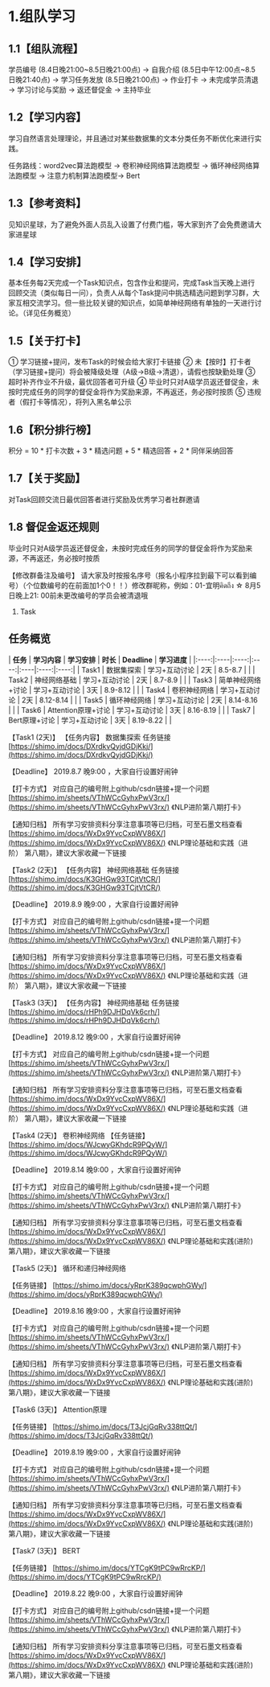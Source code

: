 # 1.组队学习
## 1.1【组队流程】 
学员编号 (8.4日晚21:00~8.5日晚21:00点) → 自我介绍 (8.5日中午12:00点~8.5日晚21:40点) → 学习任务发放 (8.5日晚21:00点) → 作业打卡 → 未完成学员清退 → 学习讨论与奖励 → 返还督促金 → 主持毕业
## 1.2【学习内容】
学习自然语言处理理论，并且通过对某些数据集的文本分类任务不断优化来进行实践。

任务路线：word2vec算法跑模型 → 卷积神经网络算法跑模型 → 循环神经网络算法跑模型 → 注意力机制算法跑模型→ Bert
## 1.3【参考资料】
见知识星球，为了避免外面人员乱入设置了付费门槛，等大家到齐了会免费邀请大家进星球
## 1.4【学习安排】
基本任务每2天完成一个Task知识点，包含作业和提问，完成Task当天晚上进行回顾交流（类似每日一问），负责人从每个Task提问中挑选精选问题到学习群，大家互相交流学习。但一些比较关键的知识点，如简单神经网络有单独的一天进行讨论。（详见任务概览）
## 1.5【关于打卡】 
① 学习链接+提问，发布Task的时候会给大家打卡链接
② 未【按时】打卡者（学习链接+提问）将会被降级处理（A级→B级→清退），请假也按缺勤处理
③ 超时补齐作业不升级，最优回答者可升级
④ 毕业时只对A级学员返还督促金，未按时完成任务的同学的督促金将作为奖励来源，不再返还，务必按时按质
⑤ 违规者（假打卡等情况），将列入黑名单公示

## 1.6【积分排行榜】
积分 = 10 * 打卡次数 + 3 * 精选问题 + 5 * 精选回答 + 2 * 同伴采纳回答

## 1.7【关于奖励】
对Task回顾交流日最优回答者进行奖励及优秀学习者社群邀请
## 1.8 督促金返还规则
毕业时只对A级学员返还督促金，未按时完成任务的同学的督促金将作为奖励来源，不再返还，务必按时按质

【修改群备注及编号】
请大家及时按报名序号（报名小程序拉到最下可以看到编号）（个位数编号的在前面加1个0！！）修改群昵称，例如：01-宜明คิดถึง
☆ 8月5日晚上21: 00前未更改编号的学员会被清退哦
1. Task
## 任务概览
| **任务**   | **学习内容**   | **学习安排**   | **时长**   | **Deadline**   | **学习进度**   | 
|:----:|:----|:----:|:----:|:----|:----:|:----:|
| Task1 | 数据集探索   | 学习+互动讨论 | 2天 | 8.5-8.7   |    | 
| Task2 | 神经网络基础   | 学习+互动讨论 | 2天 | 8.7-8.9   |    | 
| Task3 | 简单神经网络+讨论   | 学习+互动讨论 | 3天   | 8.9-8.12   |    | 
| Task4   | 卷积神经网络   | 学习+互动讨论   | 2天   | 8.12-8.14   |    | 
| Task5   | 循环神经网络   | 学习+互动讨论   | 2天   | 8.14-8.16   |    | 
| Task6   | Attention原理+讨论   | 学习+互动讨论   | 3天   | 8.16-8.19   |    | 
| Task7   | Bert原理+讨论   | 学习+互动讨论   | 3天   | 8.19-8.22   |    | 



【Task1 (2天)】
【任务内容】
  数据集探索
  任务链接
  [https://shimo.im/docs/DXrdkvQyjdGDjKkj/](https://shimo.im/docs/DXrdkvQyjdGDjKkj/) 

【Deadline】
  2019.8.7 晚9:00 ，大家自行设置好闹钟

【打卡方式】
  对应自己的编号附上github/csdn链接+提一个问题
  [https://shimo.im/sheets/VThWCcGyhxPwV3rx/](https://shimo.im/sheets/VThWCcGyhxPwV3rx/)  《NLP进阶第八期打卡》

【通知归档】
 所有学习安排资料分享注意事项等已归档，可至石墨文档查看
 [https://shimo.im/docs/WxDx9YvcCxpWV86X/](https://shimo.im/docs/WxDx9YvcCxpWV86X/) 
《NLP理论基础和实践（进阶） 第八期》，建议大家收藏一下链接

【Task2 (2天)】
【任务内容】
  神经网络基础
  任务链接
  [https://shimo.im/docs/K3GHGw93TCjtVtCR/](https://shimo.im/docs/K3GHGw93TCjtVtCR/) 

【Deadline】
  2019.8.9 晚9:00 ，大家自行设置好闹钟

【打卡方式】
  对应自己的编号附上github/csdn链接+提一个问题
  [https://shimo.im/sheets/VThWCcGyhxPwV3rx/](https://shimo.im/sheets/VThWCcGyhxPwV3rx/) 《NLP进阶第八期打卡》 

【通知归档】
  所有学习安排资料分享注意事项等已归档，可至石墨文档查看
  [https://shimo.im/docs/WxDx9YvcCxpWV86X/](https://shimo.im/docs/WxDx9YvcCxpWV86X/)
《NLP理论基础和实践（进阶） 第八期》，建议大家收藏一下链接

【Task3 (3天)】
【任务内容】
  神经网络基础
  任务链接
  [https://shimo.im/docs/rHPh9DJHDqVk6crh/](https://shimo.im/docs/rHPh9DJHDqVk6crh/) 

【Deadline】
  2019.8.12 晚9:00 ，大家自行设置好闹钟

【打卡方式】
  对应自己的编号附上github/csdn链接+提一个问题
  [https://shimo.im/sheets/VThWCcGyhxPwV3rx/](https://shimo.im/sheets/VThWCcGyhxPwV3rx/) 《NLP进阶第八期打卡》 

【通知归档】
  所有学习安排资料分享注意事项等已归档，可至石墨文档查看
  [https://shimo.im/docs/WxDx9YvcCxpWV86X/](https://shimo.im/docs/WxDx9YvcCxpWV86X/)
《NLP理论基础和实践（进阶） 第八期》，建议大家收藏一下链接

【Task4 (2天)】
  卷积神经网络
【任务链接】 
  [https://shimo.im/docs/WJcwyGKhdcR9PQyW/](https://shimo.im/docs/WJcwyGKhdcR9PQyW/) 

【Deadline】
  2019.8.14 晚9:00 ，大家自行设置好闹钟

【打卡方式】
  对应自己的编号附上github/csdn链接+提一个问题
  [https://shimo.im/sheets/VThWCcGyhxPwV3rx/](https://shimo.im/sheets/VThWCcGyhxPwV3rx/) 《NLP进阶第八期打卡》 

【通知归档】
  所有学习安排资料分享注意事项等已归档，可至石墨文档查看
  [https://shimo.im/docs/WxDx9YvcCxpWV86X/](https://shimo.im/docs/WxDx9YvcCxpWV86X/)
《NLP理论基础和实践(进阶) 第八期》，建议大家收藏一下链接


【Task5 (2天)】
  循环和递归神经网络
 
【任务链接】 
[https://shimo.im/docs/yRprK389qcwphGWy/](https://shimo.im/docs/yRprK389qcwphGWy/) 

【Deadline】
  2019.8.16 晚9:00 ，大家自行设置好闹钟

【打卡方式】
  对应自己的编号附上github/csdn链接+提一个问题
  [https://shimo.im/sheets/VThWCcGyhxPwV3rx/](https://shimo.im/sheets/VThWCcGyhxPwV3rx/) 《NLP进阶第八期打卡》 

【通知归档】
  所有学习安排资料分享注意事项等已归档，可至石墨文档查看
  [https://shimo.im/docs/WxDx9YvcCxpWV86X/](https://shimo.im/docs/WxDx9YvcCxpWV86X/)
《NLP理论基础和实践(进阶) 第八期》，建议大家收藏一下链接

【Task6 (3天)】
  Attention原理
 
【任务链接】 
  [https://shimo.im/docs/T3JcjGqRv338ttQt/](https://shimo.im/docs/T3JcjGqRv338ttQt/) 

【Deadline】
  2019.8.19 晚9:00 ，大家自行设置好闹钟

【打卡方式】
  对应自己的编号附上github/csdn链接+提一个问题
  [https://shimo.im/sheets/VThWCcGyhxPwV3rx/](https://shimo.im/sheets/VThWCcGyhxPwV3rx/) 《NLP进阶第八期打卡》 

【通知归档】
  所有学习安排资料分享注意事项等已归档，可至石墨文档查看
  [https://shimo.im/docs/WxDx9YvcCxpWV86X/](https://shimo.im/docs/WxDx9YvcCxpWV86X/)
《NLP理论基础和实践(进阶) 第八期》，建议大家收藏一下链接

【Task7 (3天)】 
  BERT

【任务链接】 
  [https://shimo.im/docs/YTCgK9tPC9wRrcKP/](https://shimo.im/docs/YTCgK9tPC9wRrcKP/)

【Deadline】
  2019.8.22 晚9:00 ，大家自行设置好闹钟

【打卡方式】
  对应自己的编号附上github/csdn链接+提一个问题
  [https://shimo.im/sheets/VThWCcGyhxPwV3rx/](https://shimo.im/sheets/VThWCcGyhxPwV3rx/) 《NLP进阶第八期打卡》 

【通知归档】
  所有学习安排资料分享注意事项等已归档，可至石墨文档查看
  [https://shimo.im/docs/WxDx9YvcCxpWV86X/](https://shimo.im/docs/WxDx9YvcCxpWV86X/)
《NLP理论基础和实践(进阶) 第八期》，建议大家收藏一下链接
